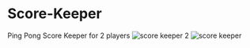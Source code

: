 # Score-Keeper
Ping Pong Score Keeper for 2 players
![score keeper 2](https://user-images.githubusercontent.com/76743219/184545448-6040faa0-0277-4e15-a2aa-e50b009ac32f.PNG)
![score keeper](https://user-images.githubusercontent.com/76743219/184545449-3c3f3674-8ec3-49ba-a9ec-2ab4720a293c.PNG)
